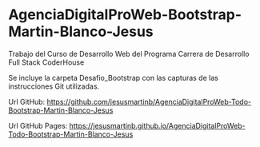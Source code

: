 # AgenciaDigitalProWeb-Bootstrap-Martin-Blanco-Jesus
Trabajo del Curso de Desarrollo Web del Programa Carrera de Desarrollo Full Stack CoderHouse

Se incluye la carpeta Desafio_Bootstrap con las capturas de las instrucciones Git utilizadas.

Url GitHub: https://github.com/jesusmartinb/AgenciaDigitalProWeb-Todo-Bootstrap-Martin-Blanco-Jesus

Url GitHub Pages: https://jesusmartinb.github.io/AgenciaDigitalProWeb-Todo-Bootstrap-Martin-Blanco-Jesus
